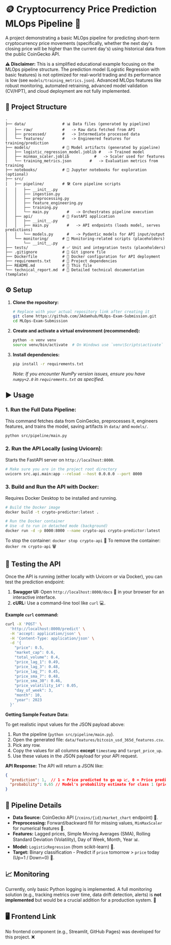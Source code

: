 # 🪙 Cryptocurrency Price Prediction MLOps Pipeline 🚀

A project demonstrating a basic MLOps pipeline for predicting short-term cryptocurrency price movements (specifically, whether the next day's closing price will be higher than the current day's) using historical data from the public CoinGecko API.

**⚠️ Disclaimer:** This is a simplified educational example focusing on the MLOps pipeline structure. The prediction model (Logistic Regression with basic features) is not optimized for real-world trading and its performance is low (see `models/training_metrics.json`). Advanced MLOps features like robust monitoring, automated retraining, advanced model validation (CV/HPT), and cloud deployment are not fully implemented.

## 📁 Project Structure

```
.
├── data/                # 📊 Data files (generated by pipeline)
│   ├── raw/             #   -> Raw data fetched from API
│   ├── processed/       #   -> Intermediate processed data
│   └── features/        #   -> Engineered features for training/prediction
├── models/              # 🤖 Model artifacts (generated by pipeline)
│   ├── logistic_regression_model.joblib #   -> Trained model
│   ├── minmax_scaler.joblib           #   -> Scaler used for features
│   └── training_metrics.json        #   -> Evaluation metrics from training
├── notebooks/           # 📓 Jupyter notebooks for exploration (optional)
├── src/
│   ├── pipeline/        # 🛠️ Core pipeline scripts
│   │   ├── __init__.py
│   │   ├── ingestion.py
│   │   ├── preprocessing.py
│   │   ├── feature_engineering.py
│   │   ├── training.py
│   │   └── main.py        #   -> Orchestrates pipeline execution
│   ├── api/             # 📡 FastAPI application
│   │   ├── __init__.py
│   │   ├── main.py        #   -> API endpoints (loads model, serves predictions)
│   │   └── models.py      #   -> Pydantic models for API input/output
│   └── monitoring/      # 👀 Monitoring-related scripts (placeholders)
│       └── __init__.py
├── tests/               # ✅ Unit and integration tests (placeholders)
├── .gitignore           # 🚫 Git ignore file
├── Dockerfile           # 🐳 Docker configuration for API deployment
├── requirements.txt     # 📄 Project dependencies
├── README.md            # 📖 This file
└── technical_report.md  # 📝 Detailed technical documentation (template)
```

## ⚙️ Setup

1.  **Clone the repository:**
    ```bash
    # Replace with your actual repository link after creating it
    git clone https://github.com/JAdamhub/MLOps-Exam-Submission.git
    cd MLOps-Exam-Submission
    ```
2.  **Create and activate a virtual environment (recommended):**
    ```bash
    python -m venv venv
    source venv/bin/activate  # On Windows use `venv\Scripts\activate`
    ```
3.  **Install dependencies:**
    ```bash
    pip install -r requirements.txt
    ```
    *Note: If you encounter NumPy version issues, ensure you have `numpy<2.0` in `requirements.txt` as specified.*

## ▶️ Usage

### 1. Run the Full Data Pipeline:

This command fetches data from CoinGecko, preprocesses it, engineers features, and trains the model, saving artifacts in `data/` and `models/`.

```bash
python src/pipeline/main.py
```

### 2. Run the API Locally (using Uvicorn):

Starts the FastAPI server on `http://localhost:8000`.

```bash
# Make sure you are in the project root directory
uvicorn src.api.main:app --reload --host 0.0.0.0 --port 8000
```

### 3. Build and Run the API with Docker:

Requires Docker Desktop to be installed and running.

```bash
# Build the Docker image
docker build -t crypto-predictor:latest .

# Run the Docker container
# Use -d to run in detached mode (background)
docker run -d -p 8000:8000 --name crypto-api crypto-predictor:latest
```

To stop the container: `docker stop crypto-api` 🛑
To remove the container: `docker rm crypto-api` 🗑️

## 🧪 Testing the API

Once the API is running (either locally with Uvicorn or via Docker), you can test the prediction endpoint:

1.  **Swagger UI:** Open `http://localhost:8000/docs` 📄 in your browser for an interactive interface.
2.  **cURL:** Use a command-line tool like `curl` 💻.

**Example `curl` command:**

```bash
curl -X 'POST' \
  'http://localhost:8000/predict' \
  -H 'accept: application/json' \
  -H 'Content-Type: application/json' \
  -d '{ 
    "price": 0.5, 
    "market_cap": 0.6, 
    "total_volume": 0.4, 
    "price_lag_1": 0.49, 
    "price_lag_3": 0.48, 
    "price_lag_7": 0.45, 
    "price_sma_7": 0.48, 
    "price_sma_30": 0.46, 
    "price_volatility_14": 0.05, 
    "day_of_week": 3, 
    "month": 10, 
    "year": 2023 
  }'
```

**Getting Sample Feature Data:**

To get realistic input values for the JSON payload above:

1.  Run the pipeline (`python src/pipeline/main.py`).
2.  Open the generated file: `data/features/bitcoin_usd_365d_features.csv`.
3.  Pick any row.
4.  Copy the values for all columns **except** `timestamp` and `target_price_up`.
5.  Use these values in the JSON payload for your API request.

**API Response:**
The API will return a JSON like:
```json
{
  "prediction": 1,  // 1 = Price predicted to go up 📈, 0 = Price predicted to go down/stay same 📉
  "probability": 0.65 // Model's probability estimate for class 1 (price up)
}
```

## 🔩 Pipeline Details

*   **Data Source:** CoinGecko API (`/coins/{id}/market_chart` endpoint) 🦎.
*   **Preprocessing:** Forward/backward fill for missing values, `MinMaxScaler` for numerical features 🧼.
*   **Features:** Lagged prices, Simple Moving Averages (SMA), Rolling Standard Deviation (Volatility), Day of Week, Month, Year 📊.
*   **Model:** `LogisticRegression` (from scikit-learn) 🧠.
*   **Target:** Binary classification - Predict if `price` tomorrow > `price` today (Up=1 / Down=0) 🎯.

## 📈 Monitoring

Currently, only basic Python logging is implemented. A full monitoring solution (e.g., tracking metrics over time, data drift detection, alerts) is **not implemented** but would be a crucial addition for a production system. 🚧

## 🖥️ Frontend Link

No frontend component (e.g., Streamlit, GitHub Pages) was developed for this project. ❌
